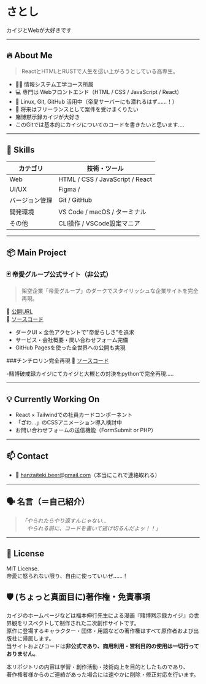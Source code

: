 # さとし

カイジとWebが大好きです

---

## 🔥 About Me

>ReactとHTMLとRUSTで人生を這い上がろうとしている高専生。

- 🧑‍🎓 情報システム工学コース所属
- 💻 専門は Webフロントエンド（HTML / CSS / JavaScript / React）
- 🐧 Linux, Git, GitHub 活用中（帝愛サーバーにも潜れるはず……！）
- 🎯 将来はフリーランスとして案件を受けまくりたい
- 賭博黙示録カイジが大好き
- このGitでは基本的にカイジについてのコードを書きたいと思います....

---

## 🚀 Skills

| カテゴリ       | 技術・ツール                         |
|----------------|--------------------------------------|
| Web            | HTML / CSS / JavaScript / React      |
| UI/UX          | Figma /        
| バージョン管理 | Git / GitHub                         |
| 開発環境       | VS Code / macOS / ターミナル          |
| その他         | CLI操作 / VSCode設定マニア            |

---

## 📦 Main Project

### 🃏 帝愛グループ公式サイト（非公式）

> 架空企業「帝愛グループ」のダークでスタイリッシュな企業サイトを完全再現。

🔗 [公開URL](https://santosusi.github.io/satoshi-first-portfolio/)  
🧾 [ソースコード](https://github.com/santosusi/satoshi-first-portfolio)

- ダークUI × 金色アクセントで"帝愛らしさ"を追求
- サービス・会社概要・問い合わせフォーム完備
- GitHub Pagesを使った全世界への公開も実現

###チンチロリン完全再現
🧾 [ソースコード](https://github.com/santosusi/chinchirorin)

-賭博破戒録カイジにてカイジと大槻との対決をpythonで完全再現.....


---

## 💡 Currently Working On

- React × Tailwindでの社員カードコンポーネント
- 「ざわ…」のCSSアニメーション導入検討中
- お問い合わせフォームの送信機能（FormSubmit or PHP）

---

## 📫 Contact

- 📧 hanzaiteki.beer@gmail.com（本当にこれで連絡取れる）

---

## 🗣️ 名言（＝自己紹介）

> _「やられたらやり返すんじゃない…  
> 　やられる前に、コードを書いて逃げ切るんだよッ！！」_

---

## 📜 License

MIT License.  
帝愛に怒られない限り、自由に使っていいぜ……！

## 🛡️ (ちょっと真面目に)著作権・免責事項

カイジのホームページなどは福本伸行先生による漫画『賭博黙示録カイジ』の世界観をリスペクトして制作された二次創作サイトです。  
原作に登場するキャラクター・団体・用語などの著作権はすべて原作者および出版社に帰属します。  
当サイトおよびコードは**非公式であり、商用利用・営利目的の使用は一切行っておりません。**

本リポジトリの内容は学習・創作活動・技術向上を目的としたものであり、  
著作権者様からのご連絡があった場合には速やかに削除・修正対応を行います。



